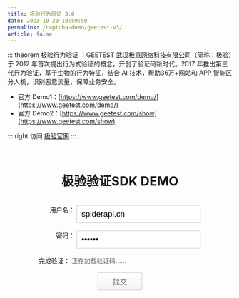 ```yaml
---
title: 极验行为验证 3.0
date: 2023-10-20 10:59:50
permalink: /captcha-demo/geetest-v3/
article: false
---
```


::: theorem 极验行为验证 <Badge text="3.0" type="error" vertical="middle"/>丨GEETEST
[武汉极意网络科技有限公司](https://www.tianyancha.com/company/699317632)（简称：极验）于 2012 年首次提出行为式验证的概念，开创了验证码新时代。2017 年推出第三代行为验证，基于生物的行为特征，结合 AI 技术，帮助36万+网站和 APP 智能区分人机，识别恶意流量，保障业务安全。

- 官方 Demo1：[https://www.geetest.com/demo/](https://www.geetest.com/demo/)
- 官方 Demo2：[https://www.geetest.com/show](https://www.geetest.com/show)

::: right
访问 [极验官网](https://www.geetest.com/Sensebot)
:::

<br>

<!-- <iframe src="https://www.geetest.com/demo/" height="700px" referrerpolicy="origin"></iframe> -->

<style>
    /* body {
        margin: 50px 0;
        text-align: center;
        font-family: "PingFangSC-Regular", "Open Sans", Arial, "Hiragino Sans GB", "Microsoft YaHei", "STHeiti", "WenQuanYi Micro Hei", SimSun, sans-serif;
    } */
    .inp {
        border: 1px solid #cccccc;
        border-radius: 2px;
        padding: 0 10px;
        width: 278px;
        height: 40px;
        font-size: 18px;
    }
    .btn {
        border: 1px solid #cccccc;
        border-radius: 2px;
        width: 100px;
        height: 40px;
        font-size: 16px;
        color: #666;
        cursor: pointer;
        background: white linear-gradient(180deg, #ffffff 0%, #f3f3f3 100%);
    }
    .btn:hover {
        background: white linear-gradient(0deg, #ffffff 0%, #f3f3f3 100%)
    }
    #captcha {
        width: 300px;
        display: inline-block;
    }
    .show {
        display: block;
    }
    .hide {
        display: none;
    }
    #notice {
        color: red;
    }
    label {
        vertical-align: top;
        display: inline-block;
        width: 80px;
        text-align: right;
    }
    #wait {
        text-align: left;
        color: #666;
        margin: 0;
    }
</style>
<div style="text-align: center">
<h1>极验验证SDK DEMO</h1>
<form id="form">
    <br>
    <div>
        <label for="username">用户名：</label>
        <input class="inp" id="username" type="text" value="spiderapi.cn">
    </div>
    <br>
    <div>
        <label for="password">密码：</label>
        <input class="inp" id="password" type="password" value="123456">
    </div>
    <br>
    <div>
        <label>完成验证：</label>
        <div id="captcha">
            <p id="wait" class="show">正在加载验证码......</p>
        </div>
    </div>
    <br>
    <p id="notice" class="hide">请先完成验证</p>
    <input class="btn" id="submit" type="submit" value="提交">
</form>
</div>
<script src="https://lib.baomitu.com/jquery/1.9.1/jquery.min.js"></script>
<script src="https://static.geetest.com/static/js/gt.0.4.9.js"></script>
<script>
    var handler = function (captchaObj) {
        $('#submit').click(function () {
            var result = captchaObj.getValidate();
            if (!result) {
                return alert('请先完成验证！')
            }
            $.ajax({
                url: 'https://api.spiderapi.cn/geetest/validate',
                type: 'POST',
                dataType: 'json',
                data: {
                    username: $('#username').val(),
                    password: $('#password').val(),
                    geetest_challenge: result.geetest_challenge,
                    geetest_validate: result.geetest_validate,
                    geetest_seccode: result.geetest_seccode
                },
                success: function (data) {
                    if (data.result === 'success') {
                        alert('登录成功！response：' + data);
                    } else if (data.result === 'fail') {
                        alert('登录失败，请重新验证！response：' + data);
                        captchaObj.reset();
                    }
                }
            });
        });
        // 将验证码加到id为captcha的元素里，同时会有三个input的值用于表单提交
        captchaObj.appendTo('#captcha');
        captchaObj.onReady(function () {
            $('#wait').hide();
        });
    };
    $.ajax({
        url: 'https://api.spiderapi.cn/geetest/register?t=' + (new Date()).getTime(), // 加随机数防止缓存
        type: 'get',
        dataType: 'json',
        success: function (data) {
            // 调用 initGeetest 初始化参数
            // 参数1：配置参数
            // 参数2：回调，回调的第一个参数验证码对象，之后可以使用它调用相应的接口
            initGeetest({
                gt: data.gt,
                challenge: data.challenge,
                new_captcha: data.new_captcha, // 用于宕机时表示是新验证码的宕机
                offline: !data.success, // 表示用户后台检测极验服务器是否宕机，一般不需要关注
                product: 'float', // 产品形式，包括：float，popup
                width: '100%'
            }, handler);
        }
    });
</script>
